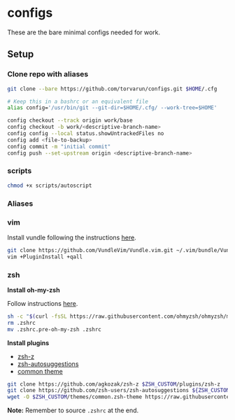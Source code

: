 # configs

These are the bare minimal configs needed for work.

## Setup

### Clone repo with aliases

```sh
git clone --bare https://github.com/torvarun/configs.git $HOME/.cfg

# Keep this in a bashrc or an equivalent file
alias config='/usr/bin/git --git-dir=$HOME/.cfg/ --work-tree=$HOME'

config checkout --track origin work/base
config checkout -b work/<descriptive-branch-name>
config config --local status.showUntrackedFiles no
config add <file-to-backup>
config commit -m "initial commit"
config push --set-upstream origin <descriptive-branch-name>
```

### scripts

```sh
chmod +x scripts/autoscript
```

### Aliases

### vim

Install vundle following the instructions [here](https://github.com/VundleVim/Vundle.vim#quick-start).

```sh
git clone https://github.com/VundleVim/Vundle.vim.git ~/.vim/bundle/Vundle.vim
vim +PluginInstall +qall
```

### zsh

**Install oh-my-zsh**

Follow instructions [here]().

```sh
sh -c "$(curl -fsSL https://raw.githubusercontent.com/ohmyzsh/ohmyzsh/master/tools/install.sh)"
rm .zshrc
mv .zshrc.pre-oh-my-zsh .zshrc
```

**Install plugins**

- [zsh-z](https://github.com/agkozak/zsh-z#installation)
- [zsh-autosuggestions](https://github.com/zsh-users/zsh-autosuggestions/blob/master/INSTALL.md)
- [common theme](https://github.com/jackharrisonsherlock/common#installation)

```sh
git clone https://github.com/agkozak/zsh-z $ZSH_CUSTOM/plugins/zsh-z
git clone https://github.com/zsh-users/zsh-autosuggestions ${ZSH_CUSTOM:-~/.oh-my-zsh/custom}/plugins/zsh-autosuggestions
wget -O $ZSH_CUSTOM/themes/common.zsh-theme https://raw.githubusercontent.com/jackharrisonsherlock/common/master/common.zsh-theme
```

**Note:** Remember to source `.zshrc` at the end.
